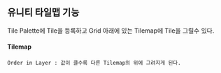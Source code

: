 <h2>유니티 타일맵 기능</h2>


Tile Palette에 Tile을 등록하고 Grid 아래에 있는 Tilemap에 Tile을 그릴수 있다.


<h4>Tilemap</h4>
  
    Order in Layer : 값이 클수록 다른 Tilemap의 위에 그려지게 된다.
